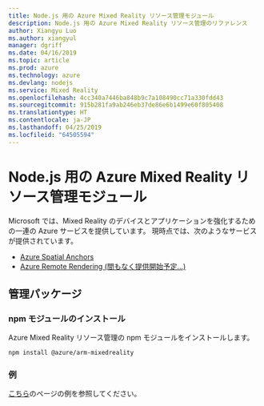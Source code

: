 ```yaml
---
title: Node.js 用の Azure Mixed Reality リソース管理モジュール
description: Node.js 用の Azure Mixed Reality リソース管理のリファレンス
author: Xiangyu Luo
ms.author: xiangyul
manager: dgriff
ms.date: 04/16/2019
ms.topic: article
ms.prod: azure
ms.technology: azure
ms.devlang: nodejs
ms.service: Mixed Reality
ms.openlocfilehash: 4cc340a7446ba848b9c7a108490cc71a330fdd43
ms.sourcegitcommit: 915b281fa9ab246eb37de86e6b1499e60f805408
ms.translationtype: HT
ms.contentlocale: ja-JP
ms.lasthandoff: 04/25/2019
ms.locfileid: "64505594"
---
```

# <a name="azure-mixed-reality-resource-management-modules-for-nodejs"></a>Node.js 用の Azure Mixed Reality リソース管理モジュール

Microsoft では、Mixed Reality のデバイスとアプリケーションを強化するための一連の Azure サービスを提供しています。 現時点では、次のようなサービスが提供されています。

* [Azure Spatial Anchors](https://azure.microsoft.com/en-us/services/spatial-anchors/)
* [Azure Remote Rendering (間もなく提供開始予定...)](https://azure.microsoft.com/en-us/services/remote-rendering/)

## <a name="management-package"></a>管理パッケージ

### <a name="install-the-npm-module"></a>npm モジュールのインストール 

Azure Mixed Reality リソース管理の npm モジュールをインストールします。

```bash
npm install @azure/arm-mixedreality
```

### <a name="example"></a>例

[こちら](https://www.npmjs.com/package/@azure/arm-mixedreality)のページの例を参照してください。
